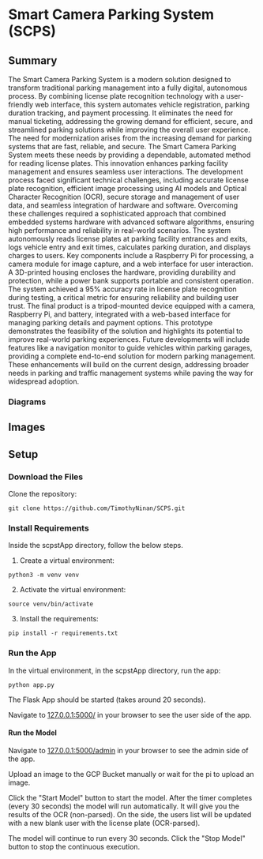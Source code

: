 # Smart Camera Parking System (SCPS)

## Summary
The Smart Camera Parking System is a modern solution designed to transform traditional parking management into a fully digital, autonomous process. By combining license plate recognition technology with a user-friendly web interface, this system automates vehicle registration, parking duration tracking, and payment processing. It eliminates the need for manual ticketing, addressing the growing demand for efficient, secure, and streamlined parking solutions while improving the overall user experience.
The need for modernization arises from the increasing demand for parking systems that are fast, reliable, and secure. The Smart Camera Parking System meets these needs by providing a dependable, automated method for reading license plates. This innovation enhances parking facility management and ensures seamless user interactions.
The development process faced significant technical challenges, including accurate license plate recognition, efficient image processing using AI models and Optical Character Recognition (OCR), secure storage and management of user data, and seamless integration of hardware and software. Overcoming these challenges required a sophisticated approach that combined embedded systems hardware with advanced software algorithms, ensuring high performance and reliability in real-world scenarios.
The system autonomously reads license plates at parking facility entrances and exits, logs vehicle entry and exit times, calculates parking duration, and displays charges to users. Key components include a Raspberry Pi for processing, a camera module for image capture, and a web interface for user interaction. A 3D-printed housing encloses the hardware, providing durability and protection, while a power bank supports portable and consistent operation.
The system achieved a 95% accuracy rate in license plate recognition during testing, a critical metric for ensuring reliability and building user trust.
The final product is a tripod-mounted device equipped with a camera, Raspberry Pi, and battery, integrated with a web-based interface for managing parking details and payment options. This prototype demonstrates the feasibility of the solution and highlights its potential to improve real-world parking experiences.
Future developments will include features like a navigation monitor to guide vehicles within parking garages, providing a complete end-to-end solution for modern parking management. These enhancements will build on the current design, addressing broader needs in parking and traffic management systems while paving the way for widespread adoption.

### Diagrams

## Images



## Setup

### Download the Files

Clone the repository:

``` 
git clone https://github.com/TimothyNinan/SCPS.git
```

### Install Requirements

Inside the scpstApp directory, follow the below steps.

1. Create a virtual environment:

``` 
python3 -m venv venv
```

2. Activate the virtual environment:

``` 
source venv/bin/activate
```

3. Install the requirements:

``` 
pip install -r requirements.txt
```

### Run the App 

In the virtual environment, in the scpstApp directory, run the app:

``` 
python app.py
```

The Flask App should be started (takes around 20 seconds). 

Navigate to [127.0.0.1:5000/](http://127.0.0.1:5000/) in your browser to see the user side of the app.


#### Run the Model

Navigate to [127.0.0.1:5000/admin](http://127.0.0.1:5000/admin) in your browser to see the admin side of the app.

Upload an image to the GCP Bucket manually or wait for the pi to upload an image.

Click the "Start Model" button to start the model. After the timer completes (every 30 seconds) the model will run automatically. It will give you the results of the OCR (non-parsed). On the side, the users list will be updated with a new blank user with the license plate (OCR-parsed).

The model will continue to run every 30 seconds. Click the "Stop Model" button to stop the continuous execution.